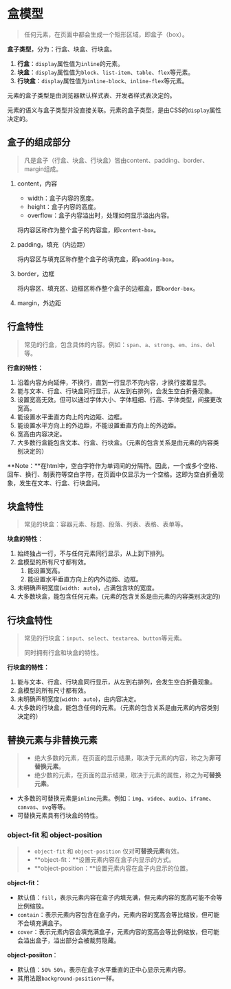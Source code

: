 # 盒模型
> 任何元素，在页面中都会生成一个矩形区域，即盒子（box）。

**盒子类型**，分为：行盒、块盒、行块盒。

1. **行盒**：`display`属性值为`inline`的元素。
2. **块盒**：`display`属性值为`block`、`list-item`、`table`、`flex`等元素。
3. **行块盒**：`display`属性值为`inline-block`、`inline-flex`等元素。

元素的盒子类型是由浏览器默认样式表、开发者样式表决定的。

元素的语义与盒子类型并没直接关联。元素的盒子类型，是由CSS的`display`属性决定的。



## 盒子的组成部分

> 凡是盒子（行盒、块盒、行块盒）皆由content、padding、border、margin组成。

1. content，内容

     - width：盒子内容的宽度。
     - height：盒子内容的高度。
     - overflow：盒子内容溢出时，处理如何显示溢出内容。

   将内容区称作为整个盒子的内容盒，即`content-box`。

   

2. padding，填充（内边距）

   将内容区与填充区称作整个盒子的填充盒，即`padding-box`。

   

3. border，边框

   将内容区、填充区、边框区称作整个盒子的边框盒，即`border-box`。

   

4. margin，外边距



## 行盒特性

> 常见的行盒，包含具体的内容。例如：`span`、`a`、`strong`、`em`、`ins`、`del`等。

**行盒的特性：**

1. 沿着内容方向延伸，不换行，直到一行显示不完内容，才换行接着显示。
2. 能与文本、行盒、行块盒同行显示，从左到右排列，会发生空白折叠现象。
3. 设置宽高无效。但可以通过字体大小、字体粗细、行高、字体类型，间接更改宽高。
4. 能设置水平垂直方向上的内边距、边框。
5. 能设置水平方向上的外边距，不能设置垂直方向上的外边距。
6. 宽高由内容决定。
7. 大多数行盒能包含文本、行盒、行块盒。（元素的包含关系是由元素的内容类别决定的）



**Note：**在html中，空白字符作为单词间的分隔符。因此，一个或多个空格、回车、换行、制表符等空白字符，在页面中仅显示为一个空格。这即为空白折叠现象，发生在文本、行盒、行块盒间。



## 块盒特性

> 常见的块盒：容器元素、标题、段落、列表、表格、表单等。

**块盒的特性**：

1. 始终独占一行，不与任何元素同行显示，从上到下排列。
2. 盒模型的所有尺寸都有效。
   1. 能设置宽高。
   2. 能设置水平垂直方向上的内外边距、边框。
3. 未明确声明宽度(`width: auto`)，占满包含块的宽度。
4. 大多数块盒，能包含任何元素。(元素的包含关系是由元素的内容类别决定的)



## 行块盒特性

> 常见的行块盒：`input`、`select`、`textarea`、`button`等元素。
>
> 同时拥有行盒和块盒的特性。

**行块盒的特性：**

1. 能与文本、行盒、行块盒同行显示，从左到右排列，会发生空白折叠现象。
2. 盒模型的所有尺寸都有效。
3. 未明确声明宽度(`width: auto`)，由内容决定。
4. 大多数的行块盒，能包含任何的元素。（元素的包含关系是由元素的内容类别决定的）



## 替换元素与非替换元素

> - 绝大多数的元素，在页面的显示结果，取决于元素的内容，称之为**非可替换元素**。
> - 绝少数的元素，在页面的显示结果，取决于元素的属性，称之为**可替换元素**。

- 大多数的可替换元素是`inline`元素。例如：`img`、`video`、`audio`、`iframe`、`canvas`、`svg`等等。
- 可替换元素具有行块盒的特性。



### object-fit 和 object-position

> - `object-fit` 和 `object-position` 仅对**可替换元素**有效。
> - **object-fit：**设置元素内容在盒子内显示的方式。
> - **object-position：**设置元素内容在盒子内显示的位置。

**object-fit：**

- 默认值：`fill`，表示元素内容在盒子内填充满，但元素内容的宽高可能不会等比例缩放。
- `contain`：表示元素内容包含在盒子内，元素内容的宽高会等比缩放，但可能不会填充满盒子。
- `cover`：表示元素内容会填充满盒子，元素内容的宽高会等比例缩放，但可能会溢出盒子，溢出部分会被裁剪隐藏。



**object-posiiton**：

- 默认值：`50% 50%`，表示在盒子水平垂直的正中心显示元素内容。
- 其用法跟`background-position`一样。

